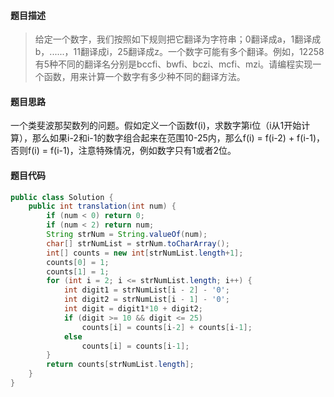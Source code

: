 #### **题目描述**

> 给定一个数字，我们按照如下规则把它翻译为字符串；0翻译成a，1翻译成b，......，11翻译成i，25翻译成z。一个数字可能有多个翻译。例如，12258有5种不同的翻译名分别是bccfi、bwfi、bczi、mcfi、mzi。请编程实现一个函数，用来计算一个数字有多少种不同的翻译方法。

#### **题目思路**

一个类斐波那契数列的问题。假如定义一个函数f(i)，求数字第i位（i从1开始计算），那么如果i-2和i-1的数字组合起来在范围10-25内，那么f(i) = f(i-2) + f(i-1)，否则f(i) = f(i-1)，注意特殊情况，例如数字只有1或者2位。

#### 题目代码

```java
public class Solution {
    public int translation(int num) {
        if (num < 0) return 0;
        if (num < 2) return num;
        String strNum = String.valueOf(num);
        char[] strNumList = strNum.toCharArray();
        int[] counts = new int[strNumList.length+1];
        counts[0] = 1;
        counts[1] = 1;
        for (int i = 2; i <= strNumList.length; i++) {
            int digit1 = strNumList[i - 2] - '0';
            int digit2 = strNumList[i - 1] - '0';
            int digit = digit1*10 + digit2;
            if (digit >= 10 && digit <= 25)
                counts[i] = counts[i-2] + counts[i-1];
            else
                counts[i] = counts[i-1];
        }
        return counts[strNumList.length];
    }
}
```

